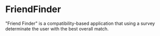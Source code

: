 # FriendFinder
"Friend Finder" is a compatibility-based application that using a survey determinate the user with the best overall match.
